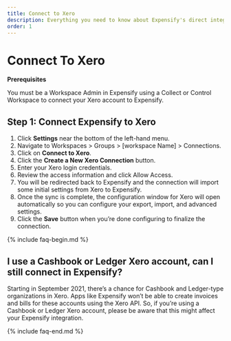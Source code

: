 ```yaml
---
title: Connect to Xero
description: Everything you need to know about Expensify's direct integration with Xero
order: 1
---
```


# Connect To Xero

**Prerequisites**

You must be a Workspace Admin in Expensify using a Collect or Control Workspace to connect your Xero account to Expensify.

## Step 1: Connect Expensify to Xero
1. Click **Settings** near the bottom of the left-hand menu.
2. Navigate to Workspaces > Groups > [workspace Name] > Connections.
3. Click on **Connect to Xero**.
4. Click the **Create a New Xero Connection** button.
5. Enter your Xero login credentials.
6. Review the access information and click Allow Access.
7. You will be redirected back to Expensify and the connection will import some initial settings from Xero to Expensify.
8. Once the sync is complete, the configuration window for Xero will open automatically so you can configure your export, import, and advanced settings. 
9. Click the **Save** button when you’re done configuring to finalize the connection.

{% include faq-begin.md %}

## I use a Cashbook or Ledger Xero account, can I still connect in Expensify?

Starting in September 2021, there’s a chance for Cashbook and Ledger-type organizations in Xero. Apps like Expensify won’t be able to create invoices and bills for these accounts using the Xero API. So, if you’re using a Cashbook or Ledger Xero account, please be aware that this might affect your Expensify integration.

{% include faq-end.md %}
